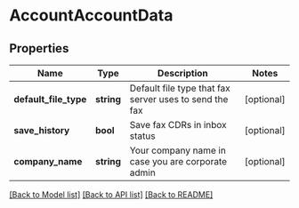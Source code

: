 # AccountAccountData

## Properties
Name | Type | Description | Notes
------------ | ------------- | ------------- | -------------
**default_file_type** | **string** | Default file type that fax server uses to send the fax | [optional] 
**save_history** | **bool** | Save fax CDRs in inbox status | [optional] 
**company_name** | **string** | Your company name in case you are corporate admin | [optional] 

[[Back to Model list]](../README.md#documentation-for-models) [[Back to API list]](../README.md#documentation-for-api-endpoints) [[Back to README]](../README.md)


